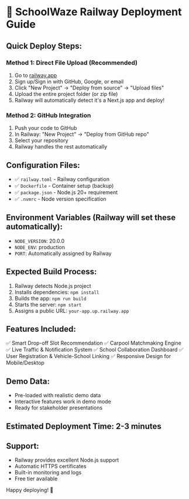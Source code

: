 # 🚀 SchoolWaze Railway Deployment Guide

## Quick Deploy Steps:

### Method 1: Direct File Upload (Recommended)
1. Go to [railway.app](https://railway.app)
2. Sign up/Sign in with GitHub, Google, or email
3. Click "New Project" → "Deploy from source" → "Upload files"
4. Upload the entire project folder (or zip file)
5. Railway will automatically detect it's a Next.js app and deploy!

### Method 2: GitHub Integration
1. Push your code to GitHub
2. In Railway: "New Project" → "Deploy from GitHub repo"
3. Select your repository
4. Railway handles the rest automatically

## Configuration Files:
- ✅ `railway.toml` - Railway configuration
- ✅ `Dockerfile` - Container setup (backup)
- ✅ `package.json` - Node.js 20+ requirement
- ✅ `.nvmrc` - Node version specification

## Environment Variables (Railway will set these automatically):
- `NODE_VERSION`: 20.0.0
- `NODE_ENV`: production
- `PORT`: Automatically assigned by Railway

## Expected Build Process:
1. Railway detects Node.js project
2. Installs dependencies: `npm install`
3. Builds the app: `npm run build`
4. Starts the server: `npm start`
5. Assigns a public URL: `your-app.up.railway.app`

## Features Included:
✅ Smart Drop-off Slot Recommendation
✅ Carpool Matchmaking Engine  
✅ Live Traffic & Notification System
✅ School Collaboration Dashboard
✅ User Registration & Vehicle-School Linking
✅ Responsive Design for Mobile/Desktop

## Demo Data:
- Pre-loaded with realistic demo data
- Interactive features work in demo mode
- Ready for stakeholder presentations

## Estimated Deployment Time: 2-3 minutes

## Support:
- Railway provides excellent Node.js support
- Automatic HTTPS certificates
- Built-in monitoring and logs
- Free tier available

Happy deploying! 🎉
